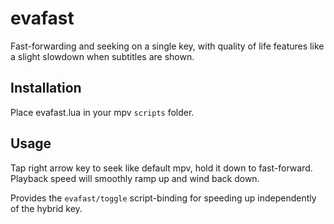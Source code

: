 # evafast
Fast-forwarding and seeking on a single key, with quality of life features like a slight slowdown when subtitles are shown.

## Installation
Place evafast.lua in your mpv `scripts` folder.

## Usage
Tap right arrow key to seek like default mpv, hold it down to fast-forward.  
Playback speed will smoothly ramp up and wind back down.

Provides the `evafast/toggle` script-binding for speeding up independently of the hybrid key.